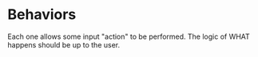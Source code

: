 # Behaviors

Each one allows some input "action" to be performed. The logic of WHAT happens should be up to the user.

